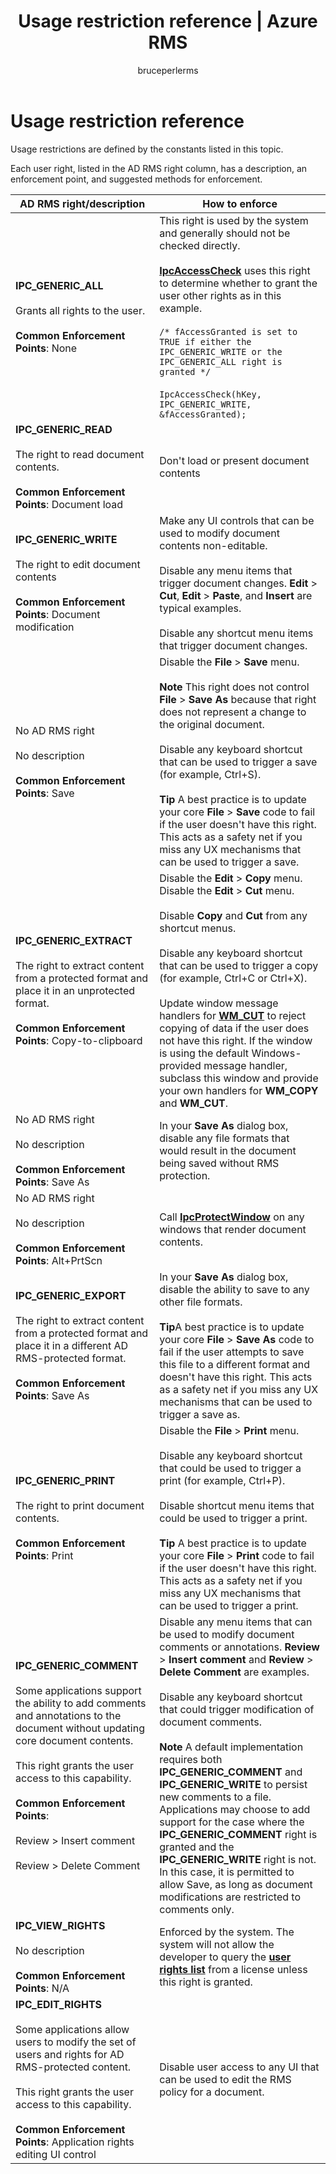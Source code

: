 ﻿---
# required metadata

title: Usage restriction reference | Azure RMS
description: Usage restrictions are defined by the constants listed in this topic.
keywords:
author: bruceperlerms
manager: mbaldwin
ms.date: 04/28/2016
ms.topic: article
ms.prod: azure
ms.service: rights-management
ms.technology: techgroup-identity
ms.assetid: 16E36039-0FD6-4A0A-82C8-2C9DB19D27DD
# optional metadata

#ROBOTS:
audience: developer
#ms.devlang:
ms.reviewer: shubhamp
ms.suite: ems
#ms.tgt_pltfrm:
#ms.custom:

---

# Usage restriction reference

Usage restrictions are defined by the constants listed in this topic.

Each user right, listed in the AD RMS right column, has a description, an enforcement point, and suggested methods for enforcement.

| AD RMS right/description | How to enforce |
|--------------------------|----------------|
|**IPC_GENERIC_ALL** <br><br> Grants all rights to the user. <br><br> **Common Enforcement Points**: None |This right is used by the system and generally should not be checked directly. <br><br> [**IpcAccessCheck**](/rights-management/sdk/2.1/api/win/functions#msipc_ipcaccesscheck) uses this right to determine whether to grant the user other rights as in this example.<br><br> `/* fAccessGranted is set to TRUE if either the IPC_GENERIC_WRITE or the IPC_GENERIC_ALL right is granted */` <br><br> `IpcAccessCheck(hKey, IPC_GENERIC_WRITE, &fAccessGranted);`|
|**IPC_GENERIC_READ** <br><br> The right to read document contents. <br><br> **Common Enforcement Points**: Document load|Don't load or present document contents|
|**IPC_GENERIC_WRITE** <br><br> The right to edit document contents <br><br> **Common Enforcement Points**: Document modification|Make any UI controls that can be used to modify document contents non-editable. <br><br> Disable any menu items that trigger document changes. **Edit** > **Cut**, **Edit** > **Paste**, and **Insert** are typical examples. <br><br>Disable any shortcut menu items that trigger document changes.|
|No AD RMS right <br><br> No description <br><br> **Common Enforcement Points**: Save | Disable the **File** > **Save** menu. <br><br> **Note** This right does not control **File** > **Save As** because that right does not represent a change to the original document.<br><br> Disable any keyboard shortcut that can be used to trigger a save (for example, Ctrl+S).<br><br> **Tip** A best practice is to update your core **File** > **Save** code to fail if the user doesn't have this right. This acts as a safety net if you miss any UX mechanisms that can be used to trigger a save. |
|**IPC_GENERIC_EXTRACT** <br><br> The right to extract content from a protected format and place it in an unprotected format. <br><br> **Common Enforcement Points**: Copy-to-clipboard | Disable the **Edit** > **Copy** menu. Disable the **Edit** > **Cut** menu. <br><br>Disable **Copy** and **Cut** from any shortcut menus.<br><br>Disable any keyboard shortcut that can be used to trigger a copy (for example, Ctrl+C or Ctrl+X).<br><br>Update window message handlers for [**WM_CUT**](https://msdn.microsoft.com/library/windows/desktop/ms649023) to reject copying of data if the user does not have this right. If the window is using the default Windows-provided message handler, subclass this window and provide your own handlers for **WM_COPY** and **WM_CUT**. |
|No AD RMS right <br><br> No description <br><br> **Common Enforcement Points**: Save As |In your **Save As** dialog box, disable any file formats that would result in the document being saved without RMS protection.|
|No AD RMS right <br><br> No description <br><br> **Common Enforcement Points**: Alt+PrtScn|Call [**IpcProtectWindow**](/rights-management/sdk/2.1/api/win/functions#msipc_ipcprotectwindow) on any windows that render document contents.|
|**IPC_GENERIC_EXPORT** <br><br> The right to extract content from a protected format and place it in a different AD RMS-protected format. <br><br> **Common Enforcement Points**: Save As|In your **Save As** dialog box, disable the ability to save to any other file formats.<br><br>**Tip**A best practice is to update your core **File** > **Save As** code to fail if the user attempts to save this file to a different format and doesn't have this right. This acts as a safety net if you miss any UX mechanisms that can be used to trigger a save as.|
|**IPC_GENERIC_PRINT** <br><br> The right to print document contents. <br><br> **Common Enforcement Points**: Print|Disable the **File** > **Print** menu.<br><br>Disable any keyboard shortcut that could be used to trigger a print (for example, Ctrl+P).<br><br>Disable shortcut menu items that could be used to trigger a print.<br><br>**Tip** A best practice is to update your core **File** > **Print** code to fail if the user doesn't have this right. This acts as a safety net if you miss any UX mechanisms that can be used to trigger a print.|
|**IPC_GENERIC_COMMENT** <br><br> Some applications support the ability to add comments and annotations to the document without updating core document contents.<br><br>This right grants the user access to this capability. <br><br> **Common Enforcement Points**: <br><br> Review > Insert comment <br><br> Review > Delete Comment | Disable any menu items that can be used to modify document comments or annotations. **Review** > **Insert comment** and **Review** > **Delete Comment** are examples. <br><br>Disable any keyboard shortcut that could trigger modification of document comments.<br><br>**Note** A default implementation requires both **IPC_GENERIC_COMMENT** and **IPC_GENERIC_WRITE** to persist new comments to a file. Applications may choose to add support for the case where the **IPC_GENERIC_COMMENT** right is granted and the **IPC_GENERIC_WRITE** right is not. In this case, it is permitted to allow Save, as long as document modifications are restricted to comments only.|
|**IPC_VIEW_RIGHTS** <br><br> No description <br><br> **Common Enforcement Points**: N/A|Enforced by the system. The system will not allow the developer to query the [**user rights list**](/rights-management/sdk/2.1/api/win/structures#msipc_ipc_user_rights_list) from a license unless this right is granted.
|**IPC_EDIT_RIGHTS** <br><br> Some applications allow users to modify the set of users and rights for AD RMS-protected content.<br><br>This right grants the user access to this capability. <br><br> **Common Enforcement Points**: Application rights editing UI control|Disable user access to any UI that can be used to edit the RMS policy for a document.|

 

 

 
